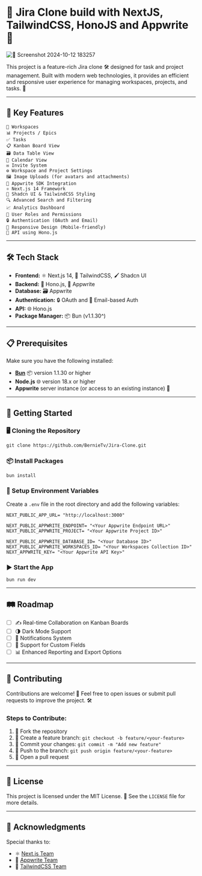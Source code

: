 # 📝 Jira Clone build with NextJS, TailwindCSS, HonoJS and Appwrite 🌟

![📸 Screenshot 2024-10-12 183257](https://github.com/user-attachments/assets/cc42f737-69b8-424c-b89d-685061dd8018)

This project is a feature-rich Jira clone 🛠️ designed for task and project management. Built with modern web technologies, it provides an efficient and responsive user experience for managing workspaces, projects, and tasks. 🚀

---

## 🌟 Key Features

```
🏢 Workspaces
📊 Projects / Epics
✅ Tasks
📋 Kanban Board View
🗃️ Data Table View
📅 Calendar View
✉️ Invite System
⚙️ Workspace and Project Settings
🖼️ Image Uploads (for avatars and attachments)
🔌 Appwrite SDK Integration
⚛️ Next.js 14 Framework
🎨 Shadcn UI & TailwindCSS Styling
🔍 Advanced Search and Filtering
📈 Analytics Dashboard
👥 User Roles and Permissions
🔒 Authentication (OAuth and Email)
📱 Responsive Design (Mobile-friendly)
🚀 API using Hono.js
```

---

## 🛠️ Tech Stack

- **Frontend:** ⚛️ Next.js 14, 🎨 TailwindCSS, 🖌️ Shadcn UI
- **Backend:** 🚀 Hono.js, 🔌 Appwrite
- **Database:** 🗃️ Appwrite
- **Authentication:** 🔒 OAuth and 📧 Email-based Auth
- **API:** 🌐 Hono.js
- **Package Manager:** 📦 Bun (v1.1.30^)

---

## 📋 Prerequisites

Make sure you have the following installed:

- **[Bun](https://bun.sh/)** 📦 version 1.1.30 or higher
- **Node.js** 🌐 version 18.x or higher
- **Appwrite** server instance (or access to an existing instance) 🔌

---

## 🚀 Getting Started

### 🖥️ Cloning the Repository

```shell
git clone https://github.com/BernieTv/Jira-Clone.git
```

### 📦 Install Packages

```shell
bun install
```

### 🔧 Setup Environment Variables

Create a `.env` file in the root directory and add the following variables:

```env
NEXT_PUBLIC_APP_URL= "http://localhost:3000"

NEXT_PUBLIC_APPWRITE_ENDPOINT= "<Your Appwrite Endpoint URL>"
NEXT_PUBLIC_APPWRITE_PROJECT= "<Your Appwrite Project ID>"

NEXT_PUBLIC_APPWRITE_DATABASE_ID= "<Your Database ID>"
NEXT_PUBLIC_APPWRITE_WORKSPACES_ID= "<Your Workspaces Collection ID>"
NEXT_APPWRITE_KEY= "<Your Appwrite API Key>"
```

### ▶️ Start the App

```shell
bun run dev
```

---

## 🛤️ Roadmap

- [ ] ✍️ Real-time Collaboration on Kanban Boards
- [ ] 🌗 Dark Mode Support
- [ ] 🔔 Notifications System
- [ ] 📝 Support for Custom Fields
- [ ] 📊 Enhanced Reporting and Export Options

---

## 🤝 Contributing

Contributions are welcome! 🎉 Feel free to open issues or submit pull requests to improve the project. 🛠️

### Steps to Contribute:

1. 🍴 Fork the repository
2. 🌱 Create a feature branch: `git checkout -b feature/<your-feature>`
3. 💾 Commit your changes: `git commit -m "Add new feature"`
4. 🔄 Push to the branch: `git push origin feature/<your-feature>`
5. 📨 Open a pull request

---

## 📜 License

This project is licensed under the MIT License. 📄 See the `LICENSE` file for more details.

---

## 🙏 Acknowledgments

Special thanks to:

- ⚛️ [Next.js Team](https://nextjs.org/)
- 🔌 [Appwrite Team](https://appwrite.io/)
- 🎨 [TailwindCSS Team](https://tailwindcss.com/)
